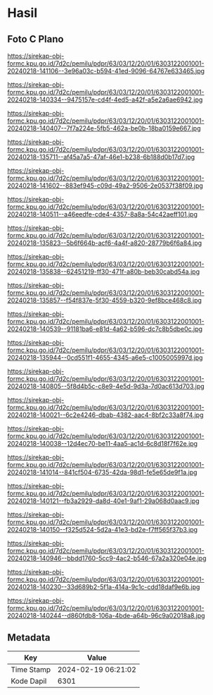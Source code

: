 # Hasil

## Foto C Plano

https://sirekap-obj-formc.kpu.go.id/7d2c/pemilu/pdpr/63/03/12/20/01/6303122001001-20240218-141106--3e96a03c-b594-41ed-9096-64767e633465.jpg

https://sirekap-obj-formc.kpu.go.id/7d2c/pemilu/pdpr/63/03/12/20/01/6303122001001-20240218-140334--9475157e-cd4f-4ed5-a42f-a5e2a6ae6942.jpg

https://sirekap-obj-formc.kpu.go.id/7d2c/pemilu/pdpr/63/03/12/20/01/6303122001001-20240218-140407--7f7a224e-5fb5-462a-be0b-18ba0159e667.jpg

https://sirekap-obj-formc.kpu.go.id/7d2c/pemilu/pdpr/63/03/12/20/01/6303122001001-20240218-135711--af45a7a5-47af-46e1-b238-6b188d0b17d7.jpg

https://sirekap-obj-formc.kpu.go.id/7d2c/pemilu/pdpr/63/03/12/20/01/6303122001001-20240218-141602--883ef945-c09d-49a2-9506-2e0537f38f09.jpg

https://sirekap-obj-formc.kpu.go.id/7d2c/pemilu/pdpr/63/03/12/20/01/6303122001001-20240218-140511--a46eedfe-cde4-4357-8a8a-54c42aeff101.jpg

https://sirekap-obj-formc.kpu.go.id/7d2c/pemilu/pdpr/63/03/12/20/01/6303122001001-20240218-135823--5b6f664b-acf6-4a4f-a820-28779b6f6a84.jpg

https://sirekap-obj-formc.kpu.go.id/7d2c/pemilu/pdpr/63/03/12/20/01/6303122001001-20240218-135838--62451219-ff30-471f-a80b-beb30cabd54a.jpg

https://sirekap-obj-formc.kpu.go.id/7d2c/pemilu/pdpr/63/03/12/20/01/6303122001001-20240218-135857--f54f837e-5f30-4559-b320-9ef8bce468c8.jpg

https://sirekap-obj-formc.kpu.go.id/7d2c/pemilu/pdpr/63/03/12/20/01/6303122001001-20240218-140539--91181ba6-e81d-4a62-b596-dc7c8b5dbe0c.jpg

https://sirekap-obj-formc.kpu.go.id/7d2c/pemilu/pdpr/63/03/12/20/01/6303122001001-20240218-135944--0cd551f1-4655-4345-a6e5-c1005005997d.jpg

https://sirekap-obj-formc.kpu.go.id/7d2c/pemilu/pdpr/63/03/12/20/01/6303122001001-20240218-140805--5f8d4b5c-c8e9-4e5d-9d3a-7d0ac613d703.jpg

https://sirekap-obj-formc.kpu.go.id/7d2c/pemilu/pdpr/63/03/12/20/01/6303122001001-20240218-140021--6c2e4246-dbab-4382-aac4-8bf2c33a8f74.jpg

https://sirekap-obj-formc.kpu.go.id/7d2c/pemilu/pdpr/63/03/12/20/01/6303122001001-20240218-140038--12d4ec70-be11-4aa5-ac1d-6c8d18f7f62e.jpg

https://sirekap-obj-formc.kpu.go.id/7d2c/pemilu/pdpr/63/03/12/20/01/6303122001001-20240218-141014--841cf504-6735-42da-98d1-fe5e65de9f1a.jpg

https://sirekap-obj-formc.kpu.go.id/7d2c/pemilu/pdpr/63/03/12/20/01/6303122001001-20240218-140121--fb3a2929-da8d-40e1-9af1-29a068d0aac9.jpg

https://sirekap-obj-formc.kpu.go.id/7d2c/pemilu/pdpr/63/03/12/20/01/6303122001001-20240218-140150--f325d524-5d2a-41e3-bd2e-f7ff565f37b3.jpg

https://sirekap-obj-formc.kpu.go.id/7d2c/pemilu/pdpr/63/03/12/20/01/6303122001001-20240218-140946--bbdd1760-5cc9-4ac2-b546-67a2a320e04e.jpg

https://sirekap-obj-formc.kpu.go.id/7d2c/pemilu/pdpr/63/03/12/20/01/6303122001001-20240218-140230--33d689b2-5f1a-414a-9c1c-cdd18daf9e6b.jpg

https://sirekap-obj-formc.kpu.go.id/7d2c/pemilu/pdpr/63/03/12/20/01/6303122001001-20240218-140244--d860fdb8-106a-4bde-a64b-96c9a02018a8.jpg


## Metadata

| Key        | Value               |
| ---------- | ------------------- |
| Time Stamp | 2024-02-19 06:21:02 |
| Kode Dapil | 6301                |



